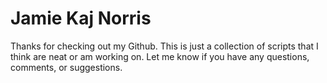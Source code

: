 # Jamie Kaj Norris

Thanks for checking out my Github.
This is just a collection of scripts that I think are neat or am working on. 
Let me know if you have any questions, comments, or suggestions. 
